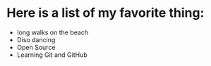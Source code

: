 # Here is a list of my favorite thing:
- long walks on the beach
- Diso dancing
- Open Source
- Learning Git and GitHub
